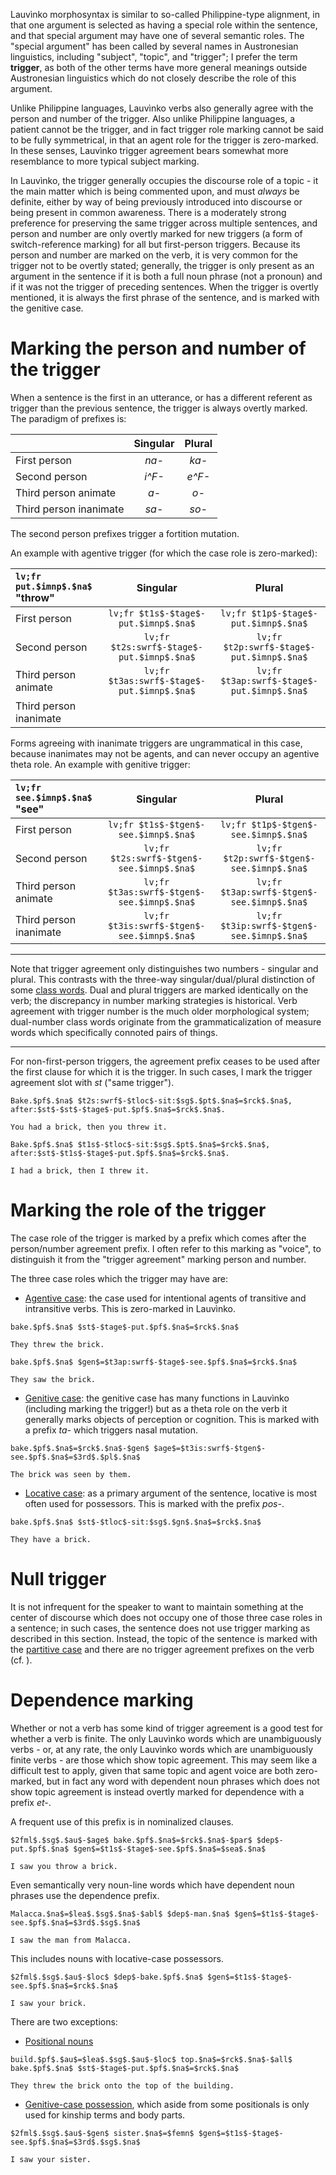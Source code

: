 Lauvìnko morphosyntax is similar to so-called Philippine-type
alignment, in that one argument is selected as having a special
role within the sentence, and that special argument may have one
of several semantic roles. The "special argument" has been called
by several names in Austronesian linguistics, including "subject",
"topic", and "trigger"; I prefer the term **trigger**, as both of the
other terms have more general meanings outside Austronesian linguistics
which do not closely describe the role of this argument.

Unlike Philippine languages, Lauvìnko verbs also generally agree
with the person and number of the trigger. Also unlike Philippine
languages, a patient cannot be the trigger, and in fact trigger
role marking cannot be said to be fully symmetrical, in that
an agent role for the trigger is zero-marked. In these senses,
Lauvìnko trigger agreement bears somewhat more resemblance to
more typical subject marking.

In Lauvìnko, the trigger generally occupies the discourse role
of a topic - it the main matter which is being commented upon,
and must *always* be definite, either by way of being previously
introduced into discourse or being present in common awareness.
There is a moderately strong preference for preserving the same
trigger across multiple sentences, and person and number are only
overtly marked for new triggers (a form of switch-reference marking)
for all but first-person triggers. Because its person and
number are marked on the verb, it is very common for the trigger
not to be overtly stated; generally, the trigger is only
present as an argument in the sentence if it is both a
full noun phrase (not a pronoun) and if it was not the trigger
of preceding sentences. When the trigger is overtly mentioned, it
is always the first phrase of the sentence, and is marked with the
genitive case.

# Marking the person and number of the trigger

When a sentence is the first in an utterance, or has a different
referent as trigger than the previous sentence, the trigger is always
overtly marked. The paradigm of prefixes is:

|                        | Singular | Plural |
|:-----------------------|:--------:|:------:|
| First person           |  *na-*   | *ka-*  |
| Second person          |  *i^F-*  | *e^F-* |
| Third person animate   |   *a-*   |  *o-*  |
| Third person inanimate |  *sa-*   | *so-*  |

The second person prefixes trigger a fortition mutation.

An example with agentive trigger (for which the case role is zero-marked):

| `lv;fr put.$imnp$.$na$` "throw" |                  Singular                  |                   Plural                   |
|:--------------------------------|:------------------------------------------:|:------------------------------------------:|
| First person                    |    `lv;fr $t1s$-$tage$-put.$imnp$.$na$`    |    `lv;fr $t1p$-$tage$-put.$imnp$.$na$`    |
| Second person                   | `lv;fr $t2s:swrf$-$tage$-put.$imnp$.$na$`  | `lv;fr $t2p:swrf$-$tage$-put.$imnp$.$na$`  |
| Third person animate            | `lv;fr $t3as:swrf$-$tage$-put.$imnp$.$na$` | `lv;fr $t3ap:swrf$-$tage$-put.$imnp$.$na$` |
| Third person inanimate          |                                            |                                            |

Forms agreeing with inanimate triggers are ungrammatical in this case,
because inanimates may not be agents, and can never occupy an agentive
theta role. An example with genitive trigger:

| `lv;fr see.$imnp$.$na$` "see" |                  Singular                  |                   Plural                   |
|:------------------------------|:------------------------------------------:|:------------------------------------------:|
| First person                  |    `lv;fr $t1s$-$tgen$-see.$imnp$.$na$`    |    `lv;fr $t1p$-$tgen$-see.$imnp$.$na$`    |
| Second person                 | `lv;fr $t2s:swrf$-$tgen$-see.$imnp$.$na$`  | `lv;fr $t2p:swrf$-$tgen$-see.$imnp$.$na$`  |
| Third person animate          | `lv;fr $t3as:swrf$-$tgen$-see.$imnp$.$na$` | `lv;fr $t3ap:swrf$-$tgen$-see.$imnp$.$na$` |
| Third person inanimate        | `lv;fr $t3is:swrf$-$tgen$-see.$imnp$.$na$` | `lv;fr $t3ip:swrf$-$tgen$-see.$imnp$.$na$` |

---

Note that trigger agreement only distinguishes two numbers - singular and
plural. This contrasts with the three-way singular/dual/plural distinction
of some [class words](/class). Dual and plural triggers are marked identically
on the verb; the discrepancy in number marking strategies is historical.
Verb agreement with trigger number is the much older morphological
system; dual-number class words originate from the grammaticalization
of measure words which specifically connoted pairs of things.

---

For non-first-person triggers, the agreement prefix ceases to be used
after the first clause for which it is the trigger. In such cases,
I mark the trigger agreement slot with $st$ ("same trigger").

```
Bake.$pf$.$na$ $t2s:swrf$-$tloc$-sit:$sg$.$pt$.$na$=$rck$.$na$, after:$st$-$st$-$tage$-put.$pf$.$na$=$rck$.$na$.

You had a brick, then you threw it.
```

```
Bake.$pf$.$na$ $t1s$-$tloc$-sit:$sg$.$pt$.$na$=$rck$.$na$, after:$st$-$t1s$-$tage$-put.$pf$.$na$=$rck$.$na$.

I had a brick, then I threw it.
```

# Marking the role of the trigger

The case role of the trigger is marked by a prefix which comes after
the person/number agreement prefix.
I often refer to this marking as "voice", to distinguish it from the
"trigger agreement" marking person and number.

The three case roles which the trigger may have are:

* [Agentive case](/agentive): the case used for intentional 
agents of transitive
and intransitive verbs. This is zero-marked in Lauvìnko.

```
bake.$pf$.$na$ $st$-$tage$-put.$pf$.$na$=$rck$.$na$

They threw the brick.
```

```
bake.$pf$.$na$ $gen$=$t3ap:swrf$-$tage$-see.$pf$.$na$=$rck$.$na$

They saw the brick.
```

* [Genitive case](/genitive): the genitive case has many functions
in Lauvìnko (including marking the trigger!) but as a theta role on
the verb it generally marks objects of perception or cognition.
This is marked with a prefix *ta-* which triggers nasal mutation.

```
bake.$pf$.$na$=$rck$.$na$-$gen$ $age$=$t3is:swrf$-$tgen$-see.$pf$.$na$=$3rd$.$pl$.$na$

The brick was seen by them.
```

* [Locative case](/adpositional): as a primary argument of the sentence,
locative is most often used for possessors. This is marked with the
prefix *pos-*.

```
bake.$pf$.$na$ $st$-$tloc$-sit:$sg$.$gn$.$na$=$rck$.$na$

They have a brick.
```

# Null trigger

It is not infrequent for the speaker to want to maintain something
at the center of discourse which does not occupy one of those three case
roles in a sentence; in such cases, the sentence does not use trigger
marking as described in this section. Instead, the topic of the sentence
is marked with the [partitive case](/partitive) and there are no
trigger agreement prefixes on the verb (cf. [](argument_order)).

# Dependence marking

Whether or not a verb has some kind of trigger agreement is a good
test for whether a verb is finite. The only Lauvìnko words which
are unambiguously verbs - or, at any rate, the only Lauvìnko
words which are unambiguously finite verbs - are those which
show topic agreement. This may seem like a difficult test to
apply, given that same topic and agent voice are both zero-marked,
but in fact any word with dependent noun phrases which does not
show topic agreement
is instead overtly marked for dependence with a prefix *et-*.

A frequent use of this prefix is in nominalized clauses.

```
$2fml$.$sg$.$au$-$age$ bake.$pf$.$na$=$rck$.$na$-$par$ $dep$-put.$pf$.$na$ $gen$=$t1s$-$tage$-see.$pf$.$na$=$sea$.$na$

I saw you throw a brick.
```

Even semantically very noun-line words which have dependent noun phrases
use the dependence prefix.

```
Malacca.$na$=$lea$.$sg$.$na$-$abl$ $dep$-man.$na$ $gen$=$t1s$-$tage$-see.$pf$.$na$=$3rd$.$sg$.$na$

I saw the man from Malacca.
```

This includes nouns with locative-case possessors.

```
$2fml$.$sg$.$au$-$loc$ $dep$-bake.$pf$.$na$ $gen$=$t1s$-$tage$-see.$pf$.$na$=$rck$.$na$

I saw your brick.
```

There are two exceptions:

- [Positional nouns](/positionals)

```
build.$pf$.$au$=$lea$.$sg$.$au$-$loc$ top.$na$=$rck$.$na$-$all$ bake.$pf$.$na$ $st$-$tage$-put.$pf$.$na$=$rck$.$na$

They threw the brick onto the top of the building.
```

- [Genitive-case possession](/possession), which aside from some
positionals is only used for kinship terms and body parts.

```
$2fml$.$sg$.$au$-$gen$ sister.$na$=$femn$ $gen$=$t1s$-$tage$-see.$pf$.$na$=$3rd$.$sg$.$na$

I saw your sister.
```
